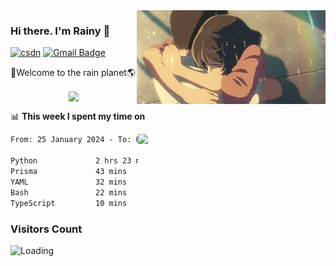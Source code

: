 <img  align='right' height="150" src="https://github.com/LikeRainDay/LikeRainDay/blob/master/pic/img_rain_1.gif?raw=true">



### Hi there. I'm Rainy :lemon:

[![csdn](https://img.shields.io/badge/-csdn-c14438?style=flat-square&logo=c&logoColor=white)](https://blog.csdn.net/qq_15807167)
[![Gmail Badge](https://img.shields.io/badge/-gmail-c14438?style=flat-square&logo=Gmail&logoColor=white&link=mailto:houshuai0816@gmail.com)](mailto:houshuai0816@gmail.com)

🚀Welcome to the rain planet🌎

<center>
<img align='center'  src="https://source.unsplash.com/user/rainyhehe/likes">
</center>

📊 **This week I spent my time on**

<img align='right'   width="300" src="https://github-readme-stats.vercel.app/api?username=LikeRainDay&show_icons=true&title_color=fff&icon_color=79ff97&text_color=9f9f9f&bg_color=151515&count_private=true">

<!--START_SECTION:waka-->

```txt
From: 25 January 2024 - To: 01 February 2024

Python             2 hrs 23 mins   ████████████▓░░░░░░░░░░░░   50.55 %
Prisma             43 mins         ███▓░░░░░░░░░░░░░░░░░░░░░   15.28 %
YAML               32 mins         ██▓░░░░░░░░░░░░░░░░░░░░░░   11.33 %
Bash               22 mins         ██░░░░░░░░░░░░░░░░░░░░░░░   08.04 %
TypeScript         10 mins         █░░░░░░░░░░░░░░░░░░░░░░░░   03.82 %
```

<!--END_SECTION:waka-->

### Visitors Count
<img align="left" src = "https://profile-counter.glitch.me/LikeRainDay/count.svg" alt ="Loading">
